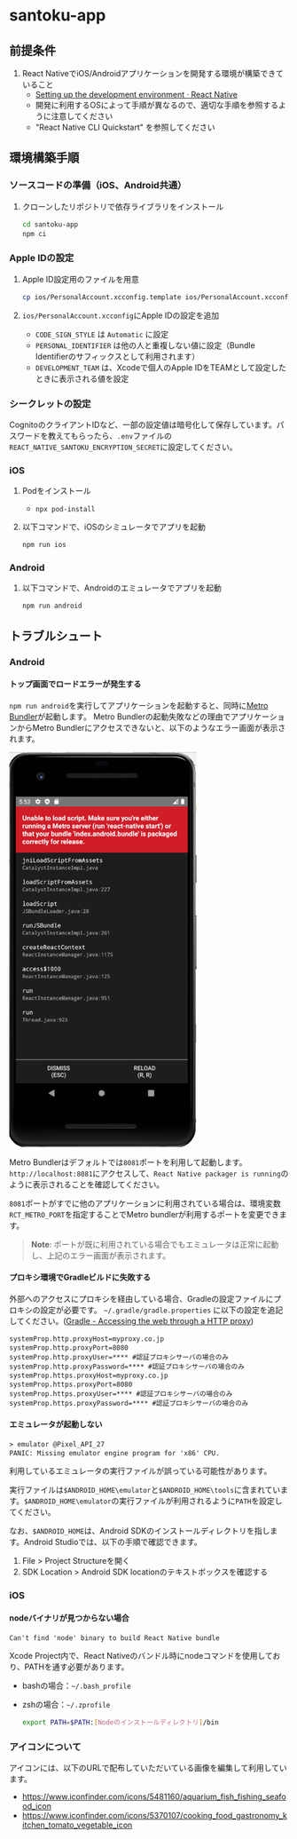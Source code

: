 # santoku-app

<!-- markdownlint-disable-file MD024 -->

## 前提条件

1. React NativeでiOS/Androidアプリケーションを開発する環境が構築できていること
   - [Setting up the development environment · React Native](https://reactnative.dev/docs/environment-setup)
   - 開発に利用するOSによって手順が異なるので、適切な手順を参照するように注意してください
   - "React Native CLI Quickstart" を参照してください

## 環境構築手順

### ソースコードの準備（iOS、Android共通）

1. クローンしたリポジトリで依存ライブラリをインストール

    ```bash
    cd santoku-app
    npm ci
    ```

### Apple IDの設定

1. Apple ID設定用のファイルを用意

   ```bash
   cp ios/PersonalAccount.xcconfig.template ios/PersonalAccount.xcconfig
   ```

1. `ios/PersonalAccount.xcconfig`にApple IDの設定を追加
   - `CODE_SIGN_STYLE` は `Automatic` に設定
   - `PERSONAL_IDENTIFIER` は他の人と重複しない値に設定（Bundle Identifierのサフィックスとして利用されます）
   - `DEVELOPMENT_TEAM` は、Xcodeで個人のApple IDをTEAMとして設定したときに表示される値を設定

### シークレットの設定

CognitoのクライアントIDなど、一部の設定値は暗号化して保存しています。パスワードを教えてもらったら、`.env`ファイルの`REACT_NATIVE_SANTOKU_ENCRYPTION_SECRET`に設定してください。

### iOS

1. Podをインストール
    - `npx pod-install`

1. 以下コマンドで、iOSのシミュレータでアプリを起動

    ```bash
    npm run ios
    ```

### Android

1. 以下コマンドで、Androidのエミュレータでアプリを起動

    ```bash
    npm run android
    ```

## トラブルシュート

### Android

#### トップ画面でロードエラーが発生する

`npm run android`を実行してアプリケーションを起動すると、同時に[Metro Bundler](https://facebook.github.io/metro/)が起動します。
Metro Bundlerの起動失敗などの理由でアプリケーションからMetro Bundlerにアクセスできないと、以下のようなエラー画面が表示されます。

![Unable to load JavaScript](../images/failtoload.png)

Metro Bundlerはデフォルトでは`8081`ポートを利用して起動します。`http://localhost:8081`にアクセスして、`React Native packager is running`のように表示されることを確認してください。

`8081`ポートがすでに他のアプリケーションに利用されている場合は、環境変数`RCT_METRO_PORT`を指定することでMetro bundlerが利用するポートを変更できます。

> **Note**: ポートが既に利用されている場合でもエミュレータは正常に起動し、上記のエラー画面が表示されます。

#### プロキシ環境でGradleビルドに失敗する

外部へのアクセスにプロキシを経由している場合、Gradleの設定ファイルにプロキシの設定が必要です。
`~/.gradle/gradle.properties` に以下の設定を追記してください。([Gradle - Accessing the web through a HTTP proxy](https://docs.gradle.org/current/userguide/build_environment.html#sec:accessing_the_web_via_a_proxy))

```properties
systemProp.http.proxyHost=myproxy.co.jp
systemProp.http.proxyPort=8080
systemProp.http.proxyUser=**** #認証プロキシサーバの場合のみ
systemProp.http.proxyPassword=**** #認証プロキシサーバの場合のみ
systemProp.https.proxyHost=myproxy.co.jp
systemProp.https.proxyPort=8080
systemProp.https.proxyUser=**** #認証プロキシサーバの場合のみ
systemProp.https.proxyPassword=**** #認証プロキシサーバの場合のみ
```

#### エミュレータが起動しない

```console
> emulator @Pixel_API_27
PANIC: Missing emulator engine program for 'x86' CPU.
```

利用しているエミュレータの実行ファイルが誤っている可能性があります。

実行ファイルは`$ANDROID_HOME\emulator`と`$ANDROID_HOME\tools`に含まれています。`$ANDROID_HOME\emulator`の実行ファイルが利用されるように`PATH`を設定してください。

なお、`$ANDROID_HOME`は、Android SDKのインストールディレクトリを指します。Android Studioでは、以下の手順で確認できます。

1. File > Project Structureを開く
1. SDK Location > Android SDK locationのテキストボックスを確認する

### iOS

#### nodeバイナリが見つからない場合

```console
Can't find 'node' binary to build React Native bundle
```

Xcode Project内で、React Nativeのバンドル時にnodeコマンドを使用しており、PATHを通す必要があります。

- bashの場合：`~/.bash_profile`
- zshの場合：`~/.zprofile`

    ```bash
    export PATH=$PATH:[Nodeのインストールディレクトリ]/bin
    ```

### アイコンについて

アイコンには、以下のURLで配布していただいている画像を編集して利用しています。

- <https://www.iconfinder.com/icons/5481160/aquarium_fish_fishing_seafood_icon>
- <https://www.iconfinder.com/icons/5370107/cooking_food_gastronomy_kitchen_tomato_vegetable_icon>
